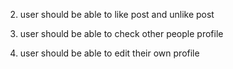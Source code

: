 <!-- 1. user should be able to edit post its own post -->
<!-- 2. user should be able to delete it own post -->

2. user should be able to like post and unlike post

3. user should be able to check other people profile
4. user should be able to edit their own profile

